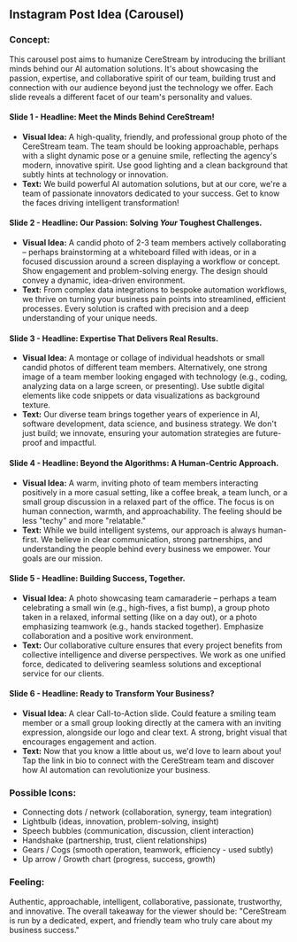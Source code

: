 ## Instagram Post Idea (Carousel)

### Concept:
This carousel post aims to humanize CereStream by introducing the brilliant minds behind our AI automation solutions. It's about showcasing the passion, expertise, and collaborative spirit of our team, building trust and connection with our audience beyond just the technology we offer. Each slide reveals a different facet of our team's personality and values.

#### Slide 1 - **Headline: Meet the Minds Behind CereStream!**
*   **Visual Idea:** A high-quality, friendly, and professional group photo of the CereStream team. The team should be looking approachable, perhaps with a slight dynamic pose or a genuine smile, reflecting the agency's modern, innovative spirit. Use good lighting and a clean background that subtly hints at technology or innovation.
*   **Text:** We build powerful AI automation solutions, but at our core, we're a team of passionate innovators dedicated to your success. Get to know the faces driving intelligent transformation!

#### Slide 2 - **Headline: Our Passion: Solving *Your* Toughest Challenges.**
*   **Visual Idea:** A candid photo of 2-3 team members actively collaborating – perhaps brainstorming at a whiteboard filled with ideas, or in a focused discussion around a screen displaying a workflow or concept. Show engagement and problem-solving energy. The design should convey a dynamic, idea-driven environment.
*   **Text:** From complex data integrations to bespoke automation workflows, we thrive on turning your business pain points into streamlined, efficient processes. Every solution is crafted with precision and a deep understanding of your unique needs.

#### Slide 3 - **Headline: Expertise That Delivers Real Results.**
*   **Visual Idea:** A montage or collage of individual headshots or small candid photos of different team members. Alternatively, one strong image of a team member looking engaged with technology (e.g., coding, analyzing data on a large screen, or presenting). Use subtle digital elements like code snippets or data visualizations as background texture.
*   **Text:** Our diverse team brings together years of experience in AI, software development, data science, and business strategy. We don't just build; we innovate, ensuring your automation strategies are future-proof and impactful.

#### Slide 4 - **Headline: Beyond the Algorithms: A Human-Centric Approach.**
*   **Visual Idea:** A warm, inviting photo of team members interacting positively in a more casual setting, like a coffee break, a team lunch, or a small group discussion in a relaxed part of the office. The focus is on human connection, warmth, and approachability. The feeling should be less "techy" and more "relatable."
*   **Text:** While we build intelligent systems, our approach is always human-first. We believe in clear communication, strong partnerships, and understanding the people behind every business we empower. Your goals are our mission.

#### Slide 5 - **Headline: Building Success, Together.**
*   **Visual Idea:** A photo showcasing team camaraderie – perhaps a team celebrating a small win (e.g., high-fives, a fist bump), a group photo taken in a relaxed, informal setting (like on a day out), or a photo emphasizing teamwork (e.g., hands stacked together). Emphasize collaboration and a positive work environment.
*   **Text:** Our collaborative culture ensures that every project benefits from collective intelligence and diverse perspectives. We work as one unified force, dedicated to delivering seamless solutions and exceptional service for our clients.

#### Slide 6 - **Headline: Ready to Transform Your Business?**
*   **Visual Idea:** A clear Call-to-Action slide. Could feature a smiling team member or a small group looking directly at the camera with an inviting expression, alongside our logo and clear text. A strong, bright visual that encourages engagement and action.
*   **Text:** Now that you know a little about us, we'd love to learn about you! Tap the link in bio to connect with the CereStream team and discover how AI automation can revolutionize your business.

### Possible Icons:
*   Connecting dots / network (collaboration, synergy, team integration)
*   Lightbulb (ideas, innovation, problem-solving, insight)
*   Speech bubbles (communication, discussion, client interaction)
*   Handshake (partnership, trust, client relationships)
*   Gears / Cogs (smooth operation, teamwork, efficiency - used subtly)
*   Up arrow / Growth chart (progress, success, growth)

### Feeling:
Authentic, approachable, intelligent, collaborative, passionate, trustworthy, and innovative. The overall takeaway for the viewer should be: "CereStream is run by a dedicated, expert, and friendly team who truly care about my business success."